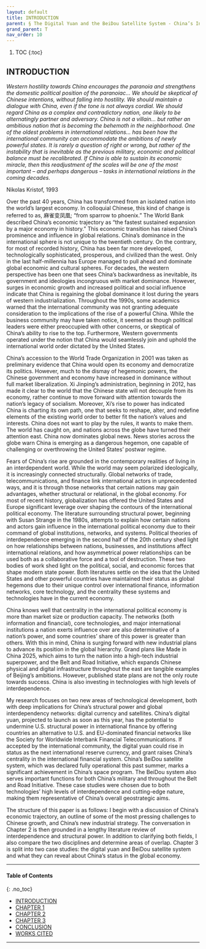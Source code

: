 ```yaml
---
layout: default
title: INTRODUCTION
parent: § The Digital Yuan and the BeiDou Satellite System - China’s Increasing Structural Power in an Interdependent World  
grand_parent: T
nav_order: 10 
---
```

<style>
.dont-break-out {
  /* These are technically the same, but use both */
  overflow-wrap: break-word;
  word-wrap: break-word;

     -ms-word-break: break-all;
  /* This is the dangerous one in WebKit, as it breaks things wherever */
  word-break: break-all;
  /* Instead use this non-standard one: */
  word-break: break-word;
}

.youtube-container {
    position: relative;
    width: 100%;
    height: 0;
    padding-bottom: 56.25%;
}
.youtube-video {
    position: absolute;
    top: 0;
    left: 0;
    width: 100%;
    height: 100%;
}

</style>

<div class="dont-break-out" markdown="1">

1. TOC
{:toc}

## INTRODUCTION
*Western hostility towards China encourages the paranoia and strengthens the domestic political position of the paranoiac... We should be skeptical of Chinese intentions, without falling into hostility. We should maintain a dialogue with China, even if the tone is not always cordial. We should regard China as a complex and contradictory nation, one likely to be alternatingly partner and adversary. China is not a villain… but rather an ambitious nation that is becoming the behemoth in the neighborhood. One of the oldest problems in international relations… has been how the international community can accommodate the ambitions of newly powerful states. It is rarely a question of right or wrong, but rather of the instability that is inevitable as the previous military, economic and political balance must be recalibrated. If China is able to sustain its economic miracle, then this readjustment of the scales will be one of the most important – and perhaps dangerous – tasks in international relations in the coming decades.*

Nikolas Kristof, 1993

Over the past 40 years, China has transformed from an isolated nation into the world’s largest economy. In colloquial Chinese, this kind of change is referred to as, 麻雀变凤凰; “from sparrow to phoenix.” The World Bank described China’s economic trajectory as “the fastest sustained expansion by a major economy in history.” This economic transition has raised China’s prominence and influence in global relations. China’s dominance in the international sphere is not unique to the twentieth century. On the contrary, for most of recorded history, China has been far more developed, technologically sophisticated, prosperous, and civilized than the west. Only in the last half-millennia has Europe managed to pull ahead and dominate global economic and cultural spheres. For decades, the western perspective has been one that sees China’s backwardness as inevitable, its government and ideologies incongruous with market dominance. However, surges in economic growth and increased political and social influence indicate that China is regaining the global dominance it lost during the years of western industrialization. Throughout the 1990s, some academics warned that the international community was not granting adequate consideration to the implications of the rise of a powerful China. While the business community may have taken notice, it seemed as though political leaders were either preoccupied with other concerns, or skeptical of China’s ability to rise to the top. Furthermore, Western governments operated under the notion that China would seamlessly join and uphold the international world order dictated by the United States.

China’s accession to the World Trade Organization in 2001 was taken as preliminary evidence that China would open its economy and democratize its politics. However, much to the dismay of hegemonic powers, the Chinese government and economy have increased in dominance without full market liberalization. Xi Jinping’s administration, beginning in 2012, has made it clear to the world that the Chinese state will not decouple from its economy, rather continue to move forward with attention towards the nation’s legacy of socialism. Moreover, Xi’s rise to power has indicated China is charting its own path, one that seeks to reshape, alter, and redefine elements of the existing world order to better fit the nation’s values and interests. China does not want to play by the rules, it wants to make them. The world has caught on, and nations across the globe have turned their attention east. China now dominates global news. News stories across the globe warn China is emerging as a dangerous hegemon, one capable of challenging or overthrowing the United States’ postwar regime.

Fears of China’s rise are grounded in the contemporary realities of living in an interdependent world. While the world may seem polarized ideologically, it is increasingly connected structurally. Global networks of trade, telecommunications, and finance link international actors in unprecedented ways, and it is through those networks that certain nations may gain advantages, whether structural or relational, in the global economy. For most of recent history, globalization has offered the United States and Europe significant leverage over shaping the contours of the international political economy. The literature surrounding structural power, beginning with Susan Strange in the 1980s, attempts to explain how certain nations and actors gain influence in the international political economy due to their command of global institutions, networks, and systems. Political theories of interdependence emerging in the second half of the 20th century shed light on how relationships between nations, businesses, and institutions affect international relations, and how asymmetrical power relationships can be used both as a collaborative force and a tool of destruction. These two bodies of work shed light on the political, social, and economic forces that shape modern state power. Both literatures settle on the idea that the United States and other powerful countries have maintained their status as global hegemons due to their unique control over international finance, information networks, core technology, and the centrality these systems and technologies have in the current economy.

China knows well that centrality in the international political economy is more than market size or production capacity. The networks (both information and financial), core technologies, and major international institutions a nation exerts influence over are also determinative of a nation’s power, and some countries’ share of this power is greater than others. With this in mind, China is surging forward with new industrial plans to advance its position in the global hierarchy. Grand plans like Made in China 2025, which aims to turn the nation into a high-tech industrial superpower, and the Belt and Road Initiative, which expands Chinese physical and digital infrastructure throughout the east are tangible examples of Beijing’s ambitions. However, published state plans are not the only route towards success. China is also investing in technologies with high levels of interdependence.

My research focuses on two new areas of technological development, both with deep implications for China’s structural power and global interdependency networks: digital currency and satellites. China’s digital yuan, projected to launch as soon as this year, has the potential to undermine U.S. structural power in international finance by offering countries an alternative to U.S. and EU-dominated financial networks like the Society for Worldwide Interbank Financial Telecommunications. If accepted by the international community, the digital yuan could rise in status as the next international reserve currency, and grant raises China’s centrality in the international financial system. China’s BeiDou satellite system, which was declared fully operational this past summer, marks a significant achievement in China’s space program. The BeiDou system also serves important functions for both China’s military and throughout the Belt and Road Initiative. These case studies were chosen due to both technologies’ high levels of interdependence and cutting-edge nature, making them representative of China’s overall geostrategic aims.

The structure of this paper is as follows: I begin with a discussion of China’s economic trajectory, an outline of some of the most pressing challenges to Chinese growth, and China’s new industrial strategy. The conversation in Chapter 2 is then grounded in a lengthy literature review of interdependence and structural power. In addition to clarifying both fields, I also compare the two disciplines and determine areas of overlap. Chapter 3 is split into two case studies: the digital yuan and BeiDou satellite system and what they can reveal about China’s status in the global economy.

***

#### Table of Contents
{: .no_toc}

<ul><li> <a href="/docs/T/The-Digital-Yuan-and-the-BeiDou-Satellite-System-1/">INTRODUCTION</a></li><li> <a href="/docs/T/The-Digital-Yuan-and-the-BeiDou-Satellite-System-2/">CHAPTER 1</a></li><li> <a href="/docs/T/The-Digital-Yuan-and-the-BeiDou-Satellite-System-3/">CHAPTER 2</a></li><li> <a href="/docs/T/The-Digital-Yuan-and-the-BeiDou-Satellite-System-4/">CHAPTER 3</a></li><li> <a href="/docs/T/The-Digital-Yuan-and-the-BeiDou-Satellite-System-5/">CONCLUSION</a></li><li> <a href="/docs/T/The-Digital-Yuan-and-the-BeiDou-Satellite-System-6/">WORKS CITED</a></li></ul>

***

</div>
